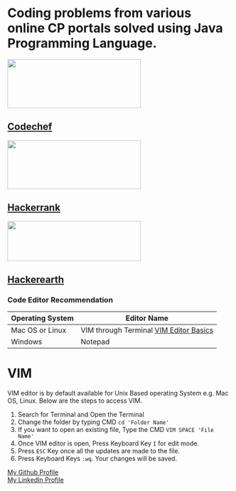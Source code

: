 # Coding problems from various online CP portals solved using Java Programming Language. 

<img src="https://s3.amazonaws.com/codechef_shared/sites/all/themes/abessive/logo.svg" width="300" height="110" /><br>

## [Codechef](/Codechef)

<img src="https://d3keuzeb2crhkn.cloudfront.net/hackerrank/assets/styleguide/logo_wordmark-f5c5eb61ab0a154c3ed9eda24d0b9e31.svg" width="300" height="110" />

## [Hackerrank](/Hackerrank)

<img src="https://www.hackerearth.com/community-hackathons/wp-content/themes/hacker-earth/assets/images/logo/he-header-logo.svg" width="300" height="90" />

## [Hackerearth](/Hackerearth)

### Code Editor Recommendation

| Operating System | Editor Name |
| --- | --- |
| Mac OS or Linux | VIM through Terminal [VIM Editor Basics](#VIM) |
| Windows | Notepad |

# VIM
VIM editor is by default available for Unix Based operating System e.g. Mac OS, Linux. Below are the steps to access VIM.
1. Search for Terminal and Open the Terminal
2. Change the folder by typing CMD `cd 'Folder Name'`
3. If you want to open an existing file, Type the CMD `VIM SPACE 'File Name'` 
4. Once VIM editor is open, Press Keyboard Key `I` for edit mode.
5. Press `ESC` Key once all the updates are made to the file.
6. Press Keyboard Keys `:wq`. Your changes will be saved.

[My Github Profile](https://github.com/deepakdckumar) <br/>
[My LinkedIn Profile](https://www.linkedin.com/in/deepakdckumar)
